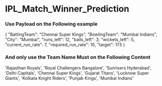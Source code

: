 # IPL_Match_Winner_Prediction 

### Use Payload on the Following example
{
    "BattingTeam": "Chennai Super Kings",
    "BowlingTeam": "Mumbai Indians",
    "City": "Mumbai",
    "runs_left": 12,
    "balls_left": 3,
    "wickets_left": 5,
    "current_run_rate": 7,
    "required_run_rate": 10,
    "target": 173
}


### And only use the Team Name Must on the Following Content

'Rajasthan Royals',
'Royal Challengers Bangalore',
'Sunrisers Hyderabad',
'Delhi Capitals',
'Chennai Super Kings',
'Gujarat Titans',
'Lucknow Super Giants',
'Kolkata Knight Riders',
'Punjab Kings',
'Mumbai Indians'
